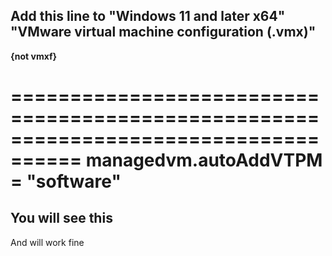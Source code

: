 <h2>Add this line to "Windows 11 and later x64" "VMware virtual machine configuration (.vmx)"</h2> <strong>{not vmxf}</strong>

====================================================================================
managedvm.autoAddVTPM = "software"
====================================================================================

<h2>You will see this</h2>

And will work fine
